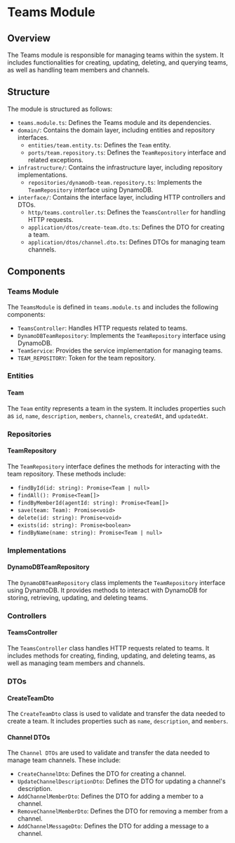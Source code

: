 # Teams Module

## Overview

The Teams module is responsible for managing teams within the system. It includes functionalities for creating, updating, deleting, and querying teams, as well as handling team members and channels.

## Structure

The module is structured as follows:

- `teams.module.ts`: Defines the Teams module and its dependencies.
- `domain/`: Contains the domain layer, including entities and repository interfaces.
  - `entities/team.entity.ts`: Defines the `Team` entity.
  - `ports/team.repository.ts`: Defines the `TeamRepository` interface and related exceptions.
- `infrastructure/`: Contains the infrastructure layer, including repository implementations.
  - `repositories/dynamodb-team.repository.ts`: Implements the `TeamRepository` interface using DynamoDB.
- `interface/`: Contains the interface layer, including HTTP controllers and DTOs.
  - `http/teams.controller.ts`: Defines the `TeamsController` for handling HTTP requests.
  - `application/dtos/create-team.dto.ts`: Defines the DTO for creating a team.
  - `application/dtos/channel.dto.ts`: Defines DTOs for managing team channels.

## Components

### Teams Module

The `TeamsModule` is defined in `teams.module.ts` and includes the following components:

- `TeamsController`: Handles HTTP requests related to teams.
- `DynamoDBTeamRepository`: Implements the `TeamRepository` interface using DynamoDB.
- `TeamService`: Provides the service implementation for managing teams.
- `TEAM_REPOSITORY`: Token for the team repository.

### Entities

#### Team

The `Team` entity represents a team in the system. It includes properties such as `id`, `name`, `description`, `members`, `channels`, `createdAt`, and `updatedAt`.

### Repositories

#### TeamRepository

The `TeamRepository` interface defines the methods for interacting with the team repository. These methods include:

- `findById(id: string): Promise<Team | null>`
- `findAll(): Promise<Team[]>`
- `findByMemberId(agentId: string): Promise<Team[]>`
- `save(team: Team): Promise<void>`
- `delete(id: string): Promise<void>`
- `exists(id: string): Promise<boolean>`
- `findByName(name: string): Promise<Team | null>`

### Implementations

#### DynamoDBTeamRepository

The `DynamoDBTeamRepository` class implements the `TeamRepository` interface using DynamoDB. It provides methods to interact with DynamoDB for storing, retrieving, updating, and deleting teams.

### Controllers

#### TeamsController

The `TeamsController` class handles HTTP requests related to teams. It includes methods for creating, finding, updating, and deleting teams, as well as managing team members and channels.

### DTOs

#### CreateTeamDto

The `CreateTeamDto` class is used to validate and transfer the data needed to create a team. It includes properties such as `name`, `description`, and `members`.

#### Channel DTOs

The `Channel DTOs` are used to validate and transfer the data needed to manage team channels. These include:

- `CreateChannelDto`: Defines the DTO for creating a channel.
- `UpdateChannelDescriptionDto`: Defines the DTO for updating a channel's description.
- `AddChannelMemberDto`: Defines the DTO for adding a member to a channel.
- `RemoveChannelMemberDto`: Defines the DTO for removing a member from a channel.
- `AddChannelMessageDto`: Defines the DTO for adding a message to a channel.

